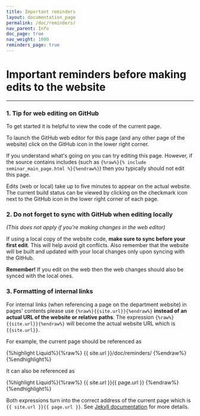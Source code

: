 ```yaml
---
title: Important reminders
layout: documentation_page
permalink: /doc/reminders/
nav_parent: Info
doc_page: true
nav_weight: 1000
reminders_page: true
---
```


# Important reminders before making edits to the website

---

### 1. Tip for web editing on GitHub

To get started it is helpful to view the code of the current page.

To launch the GitHub web editor for this page (and any other page of the website)
click on the GitHub icon in the lower right corner.

If you understand what's going on you can try editing this page.
However, if the source contains includes (such as `{%raw%}{% include seminar_main_page.html %}{%endraw%}`)
then you typically should not edit this page.

Edits (web or local) take up to five minutes to appear on the actual website.
The current build status can be viewed by clicking on the checkmark icon next to the GitHub icon 
in the lower right corner of each page.

### 2. Do not forget to sync with GitHub when editing locally

*(This does not apply if you're making changes in the web editor)*

If using a local copy of the website code, **make sure to sync before your first edit**. This will help avoid git conflicts.
Also remember that the website will be built and updated with your local changes only upon syncing with the GitHub.

**Remember!** If you edit on the web then the web changes should also be synced with the local ones.

### 3. Formatting of internal links

For internal links (when referencing a page on the department website)
in pages' contents
please use `{%raw%}{{site.url}}{%endraw%}`
**instead of an actual URL of the website or
relative paths**.
The expression
`{%raw%}{{site.url}}{%endraw%}`
will become the actual website URL which is `{{site.url}}`.

For example, the current page should be referenced as

{%highlight Liquid%}{%raw%}
{{ site.url }}/doc/reminders/
{%endraw%}{%endhighlight%}

It can also be referenced as

{%highlight Liquid%}{%raw%}
{{ site.url }}{{ page.url }}
{%endraw%}{%endhighlight%}

Both expressions turn into the correct address of the current page which is `{{ site.url }}{{ page.url }}`.
See [Jekyll documentation](https://jekyllrb.com/docs/variables/) for more details.
